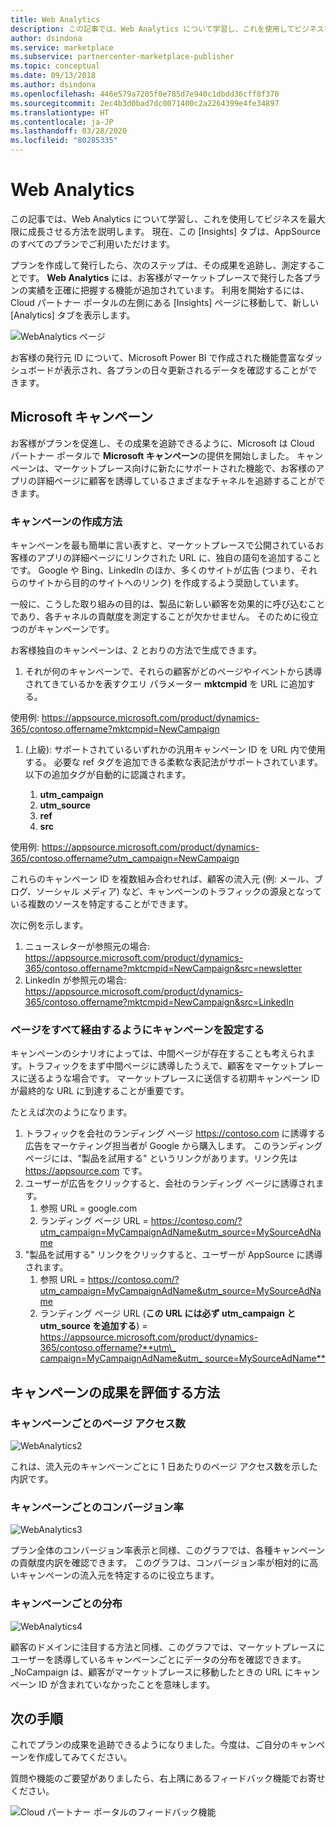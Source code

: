 ```yaml
---
title: Web Analytics
description: この記事では、Web Analytics について学習し、これを使用してビジネスを最大限に成長させる方法を説明します。
author: dsindona
ms.service: marketplace
ms.subservice: partnercenter-marketplace-publisher
ms.topic: conceptual
ms.date: 09/13/2018
ms.author: dsindona
ms.openlocfilehash: 446e579a7205f0e785d7e940c1dbdd36cff8f370
ms.sourcegitcommit: 2ec4b3d0bad7dc0071400c2a2264399e4fe34897
ms.translationtype: HT
ms.contentlocale: ja-JP
ms.lasthandoff: 03/28/2020
ms.locfileid: "80285335"
---
```

<a name="web-analytics"></a>Web Analytics
=============

この記事では、Web Analytics について学習し、これを使用してビジネスを最大限に成長させる方法を説明します。 現在、この [Insights] タブは、AppSource のすべてのプランでご利用いただけます。

プランを作成して発行したら、次のステップは、その成果を追跡し、測定することです。 **Web Analytics** には、お客様がマーケットプレースで発行した各プランの実績を正確に把握する機能が追加されています。 利用を開始するには、Cloud パートナー ポータルの左側にある [Insights] ページに移動して、新しい [Analytics] タブを表示します。

![WebAnalytics ページ](./media/si-getting-started/WebAnalytics1.png)

お客様の発行元 ID について、Microsoft Power BI で作成された機能豊富なダッシュボードが表示され、各プランの日々更新されるデータを確認することができます。

<a name="microsoft-campaigns"></a>**Microsoft キャンペーン**
-----------------------

お客様がプランを促進し、その成果を追跡できるように、Microsoft は Cloud パートナー ポータルで **Microsoft キャンペーン**の提供を開始しました。 キャンペーンは、マーケットプレース向けに新たにサポートされた機能で、お客様のアプリの詳細ページに顧客を誘導しているさまざまなチャネルを追跡することができます。

### <a name="how-to-make-a-campaign"></a>**キャンペーンの作成方法**

キャンペーンを最も簡単に言い表すと、マーケットプレースで公開されているお客様のアプリの詳細ページにリンクされた URL に、独自の語句を追加することです。 Google や Bing、LinkedIn のほか、多くのサイトが広告 (つまり、それらのサイトから目的のサイトへのリンク) を作成するよう奨励しています。

一般に、こうした取り組みの目的は、製品に新しい顧客を効果的に呼び込むことであり、各チャネルの貢献度を測定することが欠かせません。 そのために役立つのがキャンペーンです。

お客様独自のキャンペーンは、2 とおりの方法で生成できます。

1. それが何のキャンペーンで、それらの顧客がどのページやイベントから誘導されてきているかを表すクエリ パラメーター **mktcmpid** を URL に追加する。

使用例: <https://appsource.microsoft.com/product/dynamics-365/contoso.offername?mktcmpid=NewCampaign>

1. (上級): サポートされているいずれかの汎用キャンペーン ID を URL 内で使用する。 必要な ref タグを追加できる柔軟な表記法がサポートされています。以下の追加タグが自動的に認識されます。
    
    1. **utm\_campaign**
    2. **utm\_source**
    3. **ref**
    4. **src**

使用例: <https://appsource.microsoft.com/product/dynamics-365/contoso.offername?utm_campaign=NewCampaign>

これらのキャンペーン ID を複数組み合わせれば、顧客の流入元 (例: メール、ブログ、ソーシャル メディア) など、キャンペーンのトラフィックの源泉となっている複数のソースを特定することができます。

次に例を示します。

1. ニュースレターが参照元の場合:  <https://appsource.microsoft.com/product/dynamics-365/contoso.offername?mktcmpid=NewCampaign&src=newsletter>
2. LinkedIn が参照元の場合:  <https://appsource.microsoft.com/product/dynamics-365/contoso.offername?mktcmpid=NewCampaign&src=LinkedIn>

### <a name="ensuring-campaigns-pass-through-all-your-pages"></a>**ページをすべて経由するようにキャンペーンを設定する**

キャンペーンのシナリオによっては、中間ページが存在することも考えられます。トラフィックをまず中間ページに誘導したうえで、顧客をマーケットプレースに送るような場合です。 マーケットプレースに送信する初期キャンペーン ID が最終的な URL に到達することが重要です。

たとえば次のようになります。

1. トラフィックを会社のランディング ページ <https://contoso.com> に誘導する広告をマーケティング担当者が Google から購入します。 このランディング ページには、\"製品を試用する\" というリンクがあります。リンク先は <https://appsource.com> です。
2. ユーザーが広告をクリックすると、会社のランディング ページに誘導されます。
    1.  参照 URL = google.com
    2.  ランディング ページ URL = <https://contoso.com/?utm_campaign=MyCampaignAdName&utm_source=MySourceAdName>
3. \"製品を試用する\" リンクをクリックすると、ユーザーが AppSource に誘導されます。
    1. 参照 URL = <https://contoso.com/?utm_campaign=MyCampaignAdName&utm_source=MySourceAdName>
    2. ランディング ページ URL (**この URL には必ず utm\_campaign と utm\_source を追加する**) =  [https://appsource.microsoft.com/product/dynamics-365/contoso.offername?**utm\_ campaign=MyCampaignAdName&utm\_ source=MySourceAdName**](https://appsource.microsoft.com/product/dynamics-365/contoso.offername?utm_campaign=MyCampaignAdName&utm_source=MySourceAdName)

<a name="how-to-evaluate-the-success-of-a-campaign"></a>キャンペーンの成果を評価する方法
-----------------------------------------

### <a name="page-visits-by-campaign"></a>**キャンペーンごとのページ アクセス数**

![WebAnalytics2](./media/si-getting-started/WebAnalytics2.png)

これは、流入元のキャンペーンごとに 1 日あたりのページ アクセス数を示した内訳です。

### <a name="conversion-rate-by-campaign"></a>**キャンペーンごとのコンバージョン率**

![WebAnalytics3](./media/si-getting-started/WebAnalytics3.png)

プラン全体のコンバージョン率表示と同様、このグラフでは、各種キャンペーンの貢献度内訳を確認できます。 このグラフは、コンバージョン率が相対的に高いキャンペーンの流入元を特定するのに役立ちます。

### <a name="distribution-by-campaign"></a>**キャンペーンごとの分布**

![WebAnalytics4](./media/si-getting-started/WebAnalytics4.png)

顧客のドメインに注目する方法と同様、このグラフでは、マーケットプレースにユーザーを誘導しているキャンペーンごとにデータの分布を確認できます。 \_NoCampaign は、顧客がマーケットプレースに移動したときの URL にキャンペーン ID が含まれていなかったことを意味します。

<a name="next-steps"></a>**次の手順**
--------------

これでプランの成果を追跡できるようになりました。今度は、ご自分のキャンペーンを作成してみてください。

質問や機能のご要望がありましたら、右上隅にあるフィードバック機能でお寄せください。

![Cloud パートナー ポータルのフィードバック機能](./media/si-getting-started/WebAnalytics5.png)
